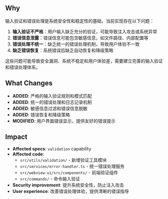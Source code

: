 ## Why

输入验证和错误处理是系统安全性和稳定性的基础，当前实现存在以下问题：

1. **输入验证不严格**：用户输入缺乏充分的验证，可能导致注入攻击或系统异常
2. **错误信息泄露**：错误信息可能包含敏感信息，如文件路径、内部配置等
3. **错误处理不统一**：缺乏统一的错误处理机制，导致用户体验不一致
4. **缺乏错误恢复**：系统错误后缺乏自动恢复和降级策略

这些问题可能导致安全漏洞、系统不稳定和用户体验差，需要建立完善的输入验证和错误处理体系。

## What Changes

- **ADDED**: 严格的输入验证规则和模式匹配
- **ADDED**: 统一的错误处理和日志记录机制
- **ADDED**: 敏感信息过滤和错误信息脱敏
- **ADDED**: 错误恢复和降级策略
- **MODIFIED**: 用户界面错误显示，提供友好的错误提示

## Impact

- **Affected specs**: `validation` capability
- **Affected code**: 
  - `src/utils/validation/` - 新增验证工具模块
  - `src/services/error-handler.ts` - 统一错误处理服务
  - `src/webview-ui/src/components/` - 前端验证组件
  - `src/commands/` - 命令输入验证
- **Security improvement**: 提升系统安全性，防止注入攻击
- **User experience**: 改善错误处理体验，提供清晰的错误指导
